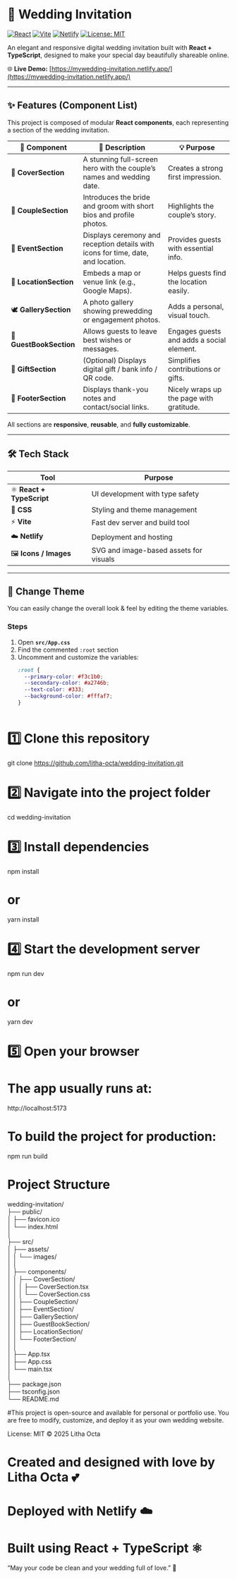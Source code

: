 # 💍 Wedding Invitation
[![React](https://img.shields.io/badge/React-20232A?style=for-the-badge&logo=react&logoColor=61DAFB)](https://react.dev/)
[![Vite](https://img.shields.io/badge/Vite-646CFF?style=for-the-badge&logo=vite&logoColor=white)](https://vitejs.dev/)
[![Netlify](https://img.shields.io/badge/Deployed%20on-Netlify-00C7B7?style=for-the-badge&logo=netlify&logoColor=white)](https://mywedding-invitation.netlify.app/)
[![License: MIT](https://img.shields.io/badge/License-MIT-yellow.svg?style=for-the-badge)](LICENSE)


An elegant and responsive digital wedding invitation built with **React + TypeScript**, designed to make your special day beautifully shareable online.  

🌐 **Live Demo:** [https://mywedding-invitation.netlify.app/](https://mywedding-invitation.netlify.app/)

---

## ✨ Features (Component List)

This project is composed of modular **React components**, each representing a section of the wedding invitation.

| 🌸 Component | 📝 Description | 💡 Purpose |
|--------------|----------------|-------------|
| 💌 **CoverSection** | A stunning full-screen hero with the couple’s names and wedding date. | Creates a strong first impression. |
| 💑 **CoupleSection** | Introduces the bride and groom with short bios and profile photos. | Highlights the couple’s story. |
| 📅 **EventSection** | Displays ceremony and reception details with icons for time, date, and location. | Provides guests with essential info. |
| 📍 **LocationSection** | Embeds a map or venue link (e.g., Google Maps). | Helps guests find the location easily. |
| 🕊 **GallerySection** | A photo gallery showing prewedding or engagement photos. | Adds a personal, visual touch. |
| 💬 **GuestBookSection** | Allows guests to leave best wishes or messages. | Engages guests and adds a social element. |
| 🎁 **GiftSection** | (Optional) Displays digital gift / bank info / QR code. | Simplifies contributions or gifts. |
| 💖 **FooterSection** | Displays thank-you notes and contact/social links. | Nicely wraps up the page with gratitude. |

All sections are **responsive**, **reusable**, and **fully customizable**.

---

## 🛠 Tech Stack

| Tool | Purpose |
|------|----------|
| ⚛️ **React + TypeScript** | UI development with type safety |
| 🎨 **CSS** | Styling and theme management |
| ⚡ **Vite** | Fast dev server and build tool |
| ☁️ **Netlify** | Deployment and hosting |
| 🖼 **Icons / Images** | SVG and image-based assets for visuals |

---

## 🎨 Change Theme

You can easily change the overall look & feel by editing the theme variables.

### Steps
1. Open **`src/App.css`**
2. Find the commented `:root` section
3. Uncomment and customize the variables:
   ```css
   :root {
     --primary-color: #f3c1b0;
     --secondary-color: #a2746b;
     --text-color: #333;
     --background-color: #fffaf7;
   }



# 1️⃣ Clone this repository
git clone https://github.com/litha-octa/wedding-invitation.git

# 2️⃣ Navigate into the project folder
cd wedding-invitation

# 3️⃣ Install dependencies
npm install
# or
yarn install

# 4️⃣ Start the development server
npm run dev
# or
yarn dev

# 5️⃣ Open your browser
# The app usually runs at:
http://localhost:5173

# To build the project for production:
npm run build


# Project Structure
wedding-invitation/<br>
├── public/<br>
│   ├── favicon.ico<br>
│   └── index.html<br>
│<br>
├── src/<br>
│   ├── assets/<br>
│   │   └── images/<br>
│   │<br>
│   ├── components/<br>
│   │   ├── CoverSection/<br>
│   │   │   ├── CoverSection.tsx<br>
│   │   │   └── CoverSection.css<br>
│   │   ├── CoupleSection/<br>
│   │   ├── EventSection/<br>
│   │   ├── GallerySection/<br>
│   │   ├── GuestBookSection/<br>
│   │   ├── LocationSection/<br>
│   │   └── FooterSection/<br>
│   │<br>
│   ├── App.tsx<br>
│   ├── App.css<br>
│   └── main.tsx<br>
│<br>
├── package.json<br>
├── tsconfig.json<br>
└── README.md<br>


#This project is open-source and available for personal or portfolio use.
You are free to modify, customize, and deploy it as your own wedding website.

License: MIT
© 2025 Litha Octa

# Created and designed with love by Litha Octa 💕
# Deployed with Netlify ☁️
# Built using React + TypeScript ⚛️

“May your code be clean and your wedding full of love.” 💍


